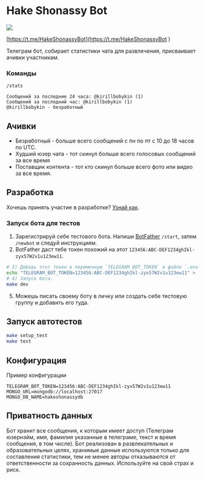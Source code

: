 # Hake Shonassy Bot
![](https://github.com/qelphybox/hakeshonassybot/workflows/Checks/badge.svg)

[https://t.me/HakeShonassyBot](https://t.me/HakeShonassyBot
)

Телеграм бот, собирает статистики чата для развлечения, присваивает ачивки участникам.

### Команды
```
/stats

Сообщений за последние 24 часа: @kirillbobykin (1)
Сообщений за последний час: @kirillbobykin (1)
@kirillbobykin - безработный
```

## Ачивки
- Безработный - больше всего сообщений с пн по пт с 10 до 18 часов по UTC.
- Худший юзер чата - тот скинул больше всего голосовых сообщений за все время
- Поставщик контента - тот кто скинул больше всего фото или видео за все время.

## Разработка
Хочешь принять участие в разработке? [Узнай как](CONTRIBUTING.md).  

### Запуск бота для тестов
1) Зарегистрируй себе тестового бота. Напиши [BotFather](https://t.me/botfather) `/start`, затем `/newbot` и следуй инструкциям.
2) BotFather даст тебе токен похожий на этот `123456:ABC-DEF1234ghIkl-zyx57W2v1u123ew11`.
```bash
# 3) Добавь этот токен в переменную `TELEGRAM_BOT_TOKEN` в файле `.env`.
echo "TELEGRAM_BOT_TOKEN=123456:ABC-DEF1234ghIkl-zyx57W2v1u123ew11" > .env
# 4) Запуск бота.
make dev
```
5) Можешь писать своему боту в личку или создать себе тестовую группу и добавить его туда.

## Запуск автотестов

```bash
make setup_test
make test
```

## Конфигурация

Пример конфигурации

```env
TELEGRAM_BOT_TOKEN=123456:ABC-DEF1234ghIkl-zyx57W2v1u123ew11
MONGO_URL=mongodb://localhost:27017
MONGO_DB_NAME=hakeshonassydb
```

## Приватность данных
Бот хранит все сообщения, к которым имеет доступ (Телеграм юзернэйм, имя, фамилия указанные в телеграме, текст и время сообщения, в том числе). Бот реализован в развлекательных и образовательных целях, хранимые данные используются только для составления статистики, тем не менее авторы отказываются от ответственности за сохранность данных. Используйте на свой страх и риск.
